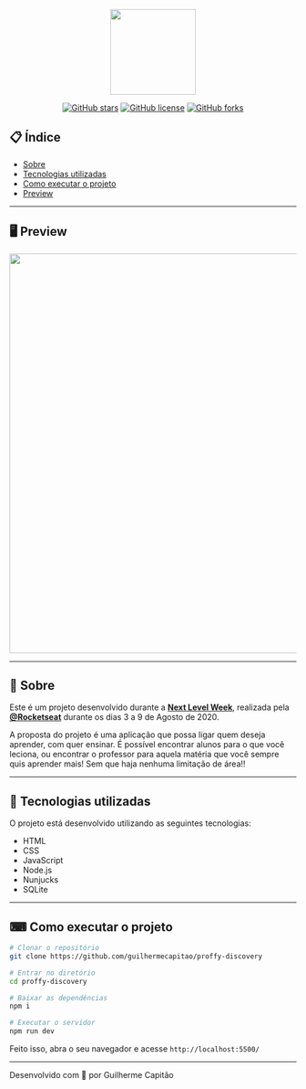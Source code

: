 <p align="center">
  <img src="https://ik.imagekit.io/capitao/Proffy/nlw2_6d7PvlHZ5.svg" width="150" >
</p>

<div align="center">

[![GitHub stars](https://img.shields.io/github/stars/guilhermecapitao/proffy-discovery)](https://github.com/guilhermecapitao/proffy-discovery/stargazers)<space> <space>[![GitHub license](https://img.shields.io/github/license/guilhermecapitao/proffy-discovery)](https://github.com/guilhermecapitao/proffy-discovery/blob/master/LICENSE)<space> <space>[![GitHub forks](https://img.shields.io/github/forks/guilhermecapitao/proffy-discovery)](https://github.com/guilhermecapitao/proffy-discovery/network)

</div>

## 📋 Índice

- [Sobre](#-Sobre)
- [Tecnologias utilizadas](#-Tecnologias-utilizadas)
- [Como executar o projeto](#-Como-executar-o-projeto)
- [Preview](#-Preview)

---

## 🖥 Preview

<p align="center">
  <img src="https://ik.imagekit.io/capitao/Proffy/final_1596781937_urgAUoPC-.jpg" width="700" >
</p>

---

## 📖 Sobre

Este é um projeto desenvolvido durante a **[Next Level Week](https://nextlevelweek.com/)**, realizada pela **[@Rocketseat](https://github.com/Rocketseat)** durante os dias 3 a 9 de Agosto de 2020.

A proposta do projeto é uma aplicação que possa ligar quem deseja aprender, com quer ensinar. É possível encontrar alunos para o que você leciona, ou encontrar o professor para aquela matéria que você sempre quis aprender mais! Sem que haja nenhuma limitação de área!!

---

## 🚀 Tecnologias utilizadas

O projeto está desenvolvido utilizando as seguintes tecnologias:

- HTML
- CSS
- JavaScript
- Node.js
- Nunjucks
- SQLite

---

## ⌨ Como executar o projeto

```bash
# Clonar o repositório
git clone https://github.com/guilhermecapitao/proffy-discovery

# Entrar no diretório
cd proffy-discovery

# Baixar as dependências
npm i

# Executar o servidor
npm run dev
```

Feito isso, abra o seu navegador e acesse `http://localhost:5500/`

---

Desenvolvido com 💜 por Guilherme Capitão

